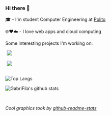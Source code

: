 ### Hi there 👋

🎓 - I'm student Computer Engineering at [Polito](https://www.polito.it/)

🌐❤️☁️ - I love web apps and cloud computing

Some interesting projects I'm working on:

<a href="https://github.com/netgroup-polito/CrownLabs" style="margin: 5px">
  <img align="center" src="https://github-readme-stats.vercel.app/api/pin/?username=netgroup-polito&repo=CrownLabs&bg_color=35,0f234a,2e54ab&title_color=fff&text_color=fff&show_owner=true" />
</a>
<br/>
<br/>
<a href="https://github.com/GabriFila/app-sagra-pesto" style="margin: 5px">
  <img align="center" src="https://github-readme-stats.vercel.app/api/pin/?username=GabriFila&repo=app-sagra-pesto&bg_color=35,0f234a,2e54ab&title_color=fff&text_color=fff" />
</a>

<br/>
<br/>

![Top Langs](https://github-readme-stats.vercel.app/api/top-langs/?username=GabriFila&hide=c%2B%2B&exclude_repo=PoliDOTS&bg_color=35,0f234a,2e54ab&title_color=fff&text_color=fff&custom_title=I%20code%20in...)

![GabriFila's github stats](https://github-readme-stats.vercel.app/api?username=GabriFila&bg_color=35,0f234a,2e54ab&title_color=fff&text_color=fff&show_icons=true&custom_title=My%20stats)

<br/>

_Cool graphics took by [github-readme-stats](https://github.com/anuraghazra/github-readme-stats)_
